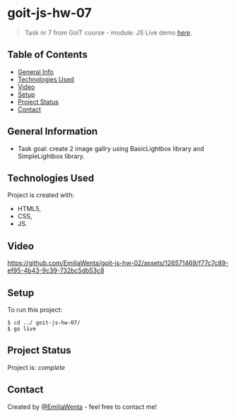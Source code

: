 # goit-js-hw-07

> Task nr 7 from GoIT course - module: JS Live demo
> [_here_](https://emiliawenta.github.io/goit-js-hw-07/).

## Table of Contents

- [General Info](#general-information)
- [Technologies Used](#technologies-used)
- [Video](#video)
- [Setup](#setup)
- [Project Status](#project-status)
- [Contact](#contact)
<!-- * [License](#license) -->

## General Information

- Task goal: create 2 image gallry using BasicLightbox library and SimpleLightbox library.

## Technologies Used

Project is created with:
- HTML5,
- CSS,
- JS.

## Video

https://github.com/EmiliaWenta/goit-js-hw-02/assets/126571469/f77c7c89-ef95-4b43-9c39-732bc5db53c8

## Setup

To run this project:

```
$ cd ../ goit-js-hw-07/
$ go live
```

## Project Status

Project is: _complete_

## Contact
Created by [@EmiliaWenta](https://github.com/EmiliaWenta) - feel free to contact me!
